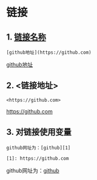 # 链接

## 1. [链接名称](链接地址)
```
[github地址](https://github.com)
```
[github地址](https://github.com)


## 2. <链接地址>
```
<https://github.com>
```
<https://github.com>


## 3. 对链接使用变量
```
github网址为：[github][1]

[1]: https://github.com
```
github网址为：[github][1]

[1]: https://github.com



